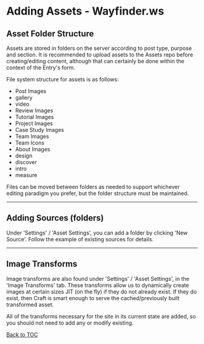 # Adding Assets - Wayfinder.ws

## Asset Folder Structure
Assets are stored in folders on the server according to post type, purpose and section.  It is recommended to upload assets to the Assets repo before creating/editing content, although that can certainly be done within the context of the Entry's form.

File system structure for assets is as follows:

* Post Images
 * gallery
 * video
* Review Images
* Tutorial Images
* Project Images
* Case Study Images
* Team Images
* Team Icons
* About Images
 * design
 * discover
 * intro
 * measure

 Files can be moved between folders as needed to support whichever editing paradigm you prefer, but the folder structure must be maintained.

- - -

## Adding Sources (folders)
Under 'Settings' / 'Asset Settings', you can add a folder by clicking 'New Source'.  Follow the example of existing sources for details.

- - -

## Image Transforms
Image transforms are also found under 'Settings' / 'Asset Settings', in the 'Image Transforms' tab.  These transforms allow us to dynamically create images at certain sizes JIT (on the fly) if they do not already exist.  If they do exist, then Craft is smart enough to serve the cached/previously built transformed asset.

All of the transforms necessary for the site in its current state are added, so you should not need to add any or modify existing.

[Back to TOC](../docs/content.md)
